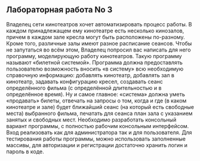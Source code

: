 ## Лабораторная работа No 3 
Владелец сети кинотеатров хочет автоматизировать процесс работы. В каждом 
принадлежащем ему кинотеатре есть несколько кинозалов, причем в каждом 
зале кресла могут быть расположены по-разному. Кроме того, различные залы 
имеют  разное  расписание  сеансов.  Чтобы  не  запутаться  во  всём  этом, 
Владелец попросил вас написать для него программу, моделирующую работу 
кинотеатров. Такую программу называют «билетной системой». Программа 
должна предоставлять пользователю возможность вносить «в систему» всю 
необходимую справочную информацию: добавлять кинотеатр, добавлять зал 
в кинотеатр, задавать конфигурацию кресел, создавать сеанс определённого 
фильма (с определённой длительностью и в определённое время). Ну и самое 
главное: «система» должна уметь «продавать» билеты, отвечать на запросы о 
том, когда и где (в каком кинотеатре и зале) будет ближайший сеанс (на 
который есть свободные места) выбранного фильма, печатать для сеанса план 
зала с указанием занятых и свободных мест. 
Необходимо  разработать  консольный  вариант  программы,  с  полностью 
рабочим консольным интерфейсом. Вход реализовать как для администратора 
так  и  для  пользователя.  Для  тестирования  работы  программы,  можно 
использовать  заполненные  массивы,  для  авторизации  и  регистрации 
достаточно хранить логин и пароль в коде.  